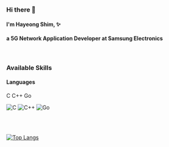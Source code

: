 ### Hi there 👋

#### I'm Hayeong Shim, ✨

#### a 5G Network Application Developer at Samsung Electronics 

<br/>

### Available Skills

#### Languages
C C++ Go

![C](https://img.shields.io/badge/C-A8B9CC?style=flat&logo=C&logoColor=white)
![C++](https://img.shields.io/badge/C%2B%2B-00599C?style=flat&logo=C%2B%2B&logoColor=white)
![Go](https://img.shields.io/badge/Go-00ADD8?style=flat&logo=Go&logoColor=white)

<br/><br/>

[![Top Langs](https://github-readme-stats.vercel.app/api/top-langs/?username=HayeongShim&langs_count=10&layout=compact)](https://github.com/HayeongShim/github-readme-stats)

<!--
**HayeongShim/HayeongShim** is a ✨ _special_ ✨ repository because its `README.md` (this file) appears on your GitHub profile.

Here are some ideas to get you started:

- 🔭 I’m currently working on ...
- 🌱 I’m currently learning ...
- 👯 I’m looking to collaborate on ...
- 🤔 I’m looking for help with ...
- 💬 Ask me about ...
- 📫 How to reach me: ...
- 😄 Pronouns: ...
- ⚡ Fun fact: ...
-->
